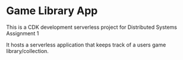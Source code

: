 # Game Library App

This is a CDK development serverless project for Distributed Systems Assignment 1

It hosts a serverless application that keeps track of a users game library/collection.
